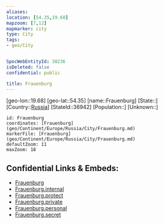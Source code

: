 ```yaml
---
aliases: 
location: [54.35,19.68]
mapzoom: [7,12] 
mapmarker: city 
type: City
tags:
- geo/City


SpocWebEntityId: 30236
isDeleted: false
confidential: public

title: Frauenburg
---
```

[geo-lon::19.68]
[geo-lat::54.35]
[name::Frauenburg]
[State::]
[Country::[Russia](geo/Continent/Europe/Russia.md)]
[StateId::36942]
[Population::]
[Unknown::]


```leaflet
id: Frauenburg
coordinates: [Frauenburg](geo/Continent/Europe/Russia/City/Frauenburg.md)
markerFile: [Frauenburg](geo/Continent/Europe/Russia/City/Frauenburg.md)
defaultZoom: 11 
maxZoom: 18
```


## Confidential Links & Embeds: 
- [Frauenburg](../../../../../../_public/geo/Continent/Europe/Russia/City/Frauenburg.md) 
- [Frauenburg.internal](../../../../../../_internal/geo/Continent/Europe/Russia/City/Frauenburg.internal.md) 
- [Frauenburg.protect](../../../../../../_protect/geo/Continent/Europe/Russia/City/Frauenburg.protect.md) 
- [Frauenburg.private](../../../../../../_private/geo/Continent/Europe/Russia/City/Frauenburg.private.md) 
- [Frauenburg.personal](../../../../../../_personal/geo/Continent/Europe/Russia/City/Frauenburg.personal.md) 
- [Frauenburg.secret](../../../../../../_secret/geo/Continent/Europe/Russia/City/Frauenburg.secret.md) 
